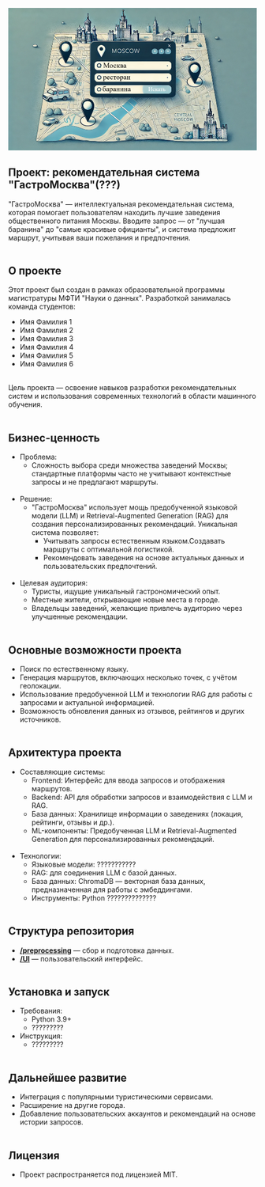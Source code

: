 ![Alt текст](./media/head.png)
## Проект: рекомендательная система "ГастроМосква"(???)
"ГастроМосква" — интеллектуальная рекомендательная система, которая помогает пользователям находить лучшие заведения общественного питания Москвы. Вводите запрос — от "лучшая баранина" до "самые красивые официанты", и система предложит маршрут, учитывая ваши пожелания и предпочтения.<br><br>
## О проекте
Этот проект был создан в рамках образовательной программы магистратуры МФТИ "Науки о данных". Разработкой занималась команда студентов:<br>
- Имя Фамилия 1 
- Имя Фамилия 2 
- Имя Фамилия 3 
- Имя Фамилия 4 
- Имя Фамилия 5 
- Имя Фамилия 6 <br><br>

Цель проекта — освоение навыков разработки рекомендательных систем и использования современных технологий в области машинного обучения.<br><br>
## Бизнес-ценность
- Проблема:<br>
    - Сложность выбора среди множества заведений Москвы; стандартные платформы часто не учитывают контекстные запросы и не предлагают маршруты.<br><br>
- Решение:<br>
    - "ГастроМосква" использует мощь предобученной языковой модели (LLM) и Retrieval-Augmented Generation (RAG) для создания персонализированных рекомендаций. Уникальная система позволяет:
        - Учитывать запросы естественным языком.Создавать маршруты с оптимальной логистикой.
        - Рекомендовать заведения на основе актуальных данных и пользовательских предпочтений.<br><br>
- Целевая аудитория:
    - Туристы, ищущие уникальный гастрономический опыт.
    - Местные жители, открывающие новые места в городе.
    - Владельцы заведений, желающие привлечь аудиторию через улучшенные рекомендации.<br><br>
## Основные возможности проекта
- Поиск по естественному языку.
- Генерация маршрутов, включающих несколько точек, с учётом геолокации.
- Использование предобученной LLM и технологии RAG для работы с запросами и актуальной информацией.
- Возможность обновления данных из отзывов, рейтингов и других источников.<br><br>
## Архитектура проекта
- Составляющие системы:
    - Frontend: Интерфейс для ввода запросов и отображения маршрутов.
    - Backend: API для обработки запросов и взаимодействия с LLM и RAG.
    - База данных: Хранилище информации о заведениях (локация, рейтинги, отзывы и др.).
    - ML-компоненты: Предобученная LLM и Retrieval-Augmented Generation для персонализированных рекомендаций.<br><br>
- Технологии:
    - Языковые модели: ???????????
    - RAG: для соединения LLM с базой данных.
    - База данных: ChromaDB — векторная база данных, предназначенная для работы с эмбеддингами.
    - Инструменты: Python ??????????????<br><br>
## Структура репозитория
- [**/preprocessing**](./preprocessing) — сбор и подготовка данных.
- [**/UI**](./UI) — пользовательский интерфейс.<br><br>
## Установка и запуск
- Требования:
    - Python 3.9+
    - ?????????
- Инструкция:
    - ?????????<br><br>
## Дальнейшее развитие
- Интеграция с популярными туристическими сервисами.
- Расширение на другие города.
- Добавление пользовательских аккаунтов и рекомендаций на основе истории запросов.<br><br>
## Лицензия
- Проект распространяется под лицензией MIT.